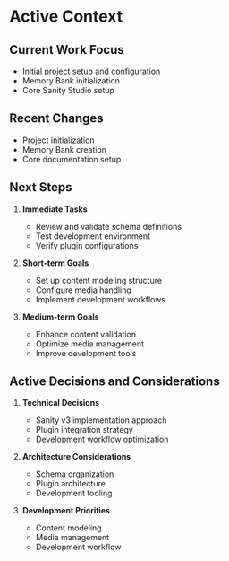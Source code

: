 # Active Context

## Current Work Focus
- Initial project setup and configuration
- Memory Bank initialization
- Core Sanity Studio setup

## Recent Changes
- Project initialization
- Memory Bank creation
- Core documentation setup

## Next Steps
1. **Immediate Tasks**
   - Review and validate schema definitions
   - Test development environment
   - Verify plugin configurations

2. **Short-term Goals**
   - Set up content modeling structure
   - Configure media handling
   - Implement development workflows

3. **Medium-term Goals**
   - Enhance content validation
   - Optimize media management
   - Improve development tools

## Active Decisions and Considerations
1. **Technical Decisions**
   - Sanity v3 implementation approach
   - Plugin integration strategy
   - Development workflow optimization

2. **Architecture Considerations**
   - Schema organization
   - Plugin architecture
   - Development tooling

3. **Development Priorities**
   - Content modeling
   - Media management
   - Development workflow 